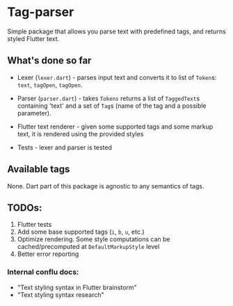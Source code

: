 # Tag-parser

Simple package that allows you parse text with predefined tags, and returns styled Flutter text.

## What's done so far

- Lexer (`lexer.dart`) - parses input text and converts it to list of `Token`s: `text`, `tagOpen`, `tagOpen`.

- Parser (`parser.dart`) - takes `Tokens` returns a list of `TaggedText`s containing 'text' and a set of `Tag`s (name of the tag and a possible parameter).

- Flutter text renderer - given some supported tags and some markup text, it is rendered using the provided styles

- Tests - lexer and parser is tested

## Available tags

None. Dart part of this package is agnostic to any semantics of tags.

## TODOs:

1. Flutter tests
2. Add some base supported tags (`i`, `b`, `u`, etc.)
3. Optimize rendering. Some style computations can be cached/precomputed at `DefaultMarkupStyle` level
4. Better error reporting

### Internal conflu docs:

- "Text styling syntax in Flutter brainstorm"
- "Text styling syntax research"
